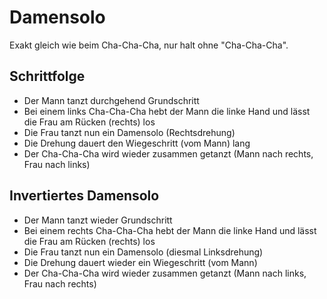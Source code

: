 # Damensolo

Exakt gleich wie beim Cha-Cha-Cha, nur halt ohne "Cha-Cha-Cha".

## Schrittfolge

- Der Mann tanzt durchgehend Grundschritt
- Bei einem links Cha-Cha-Cha hebt der Mann die linke Hand und lässt die Frau am Rücken (rechts) los
- Die Frau tanzt nun ein Damensolo (Rechtsdrehung)
- Die Drehung dauert den Wiegeschritt (vom Mann) lang
- Der Cha-Cha-Cha wird wieder zusammen getanzt (Mann nach rechts, Frau nach links)

## Invertiertes Damensolo

- Der Mann tanzt wieder Grundschritt
- Bei einem rechts Cha-Cha-Cha hebt der Mann die linke Hand und lässt die Frau am Rücken (rechts) los
- Die Frau tanzt nun ein Damensolo (diesmal Linksdrehung)
- Die Drehung dauert wieder ein Wiegeschritt (vom Mann)
- Der Cha-Cha-Cha wird wieder zusammen getanzt (Mann nach links, Frau nach rechts)
